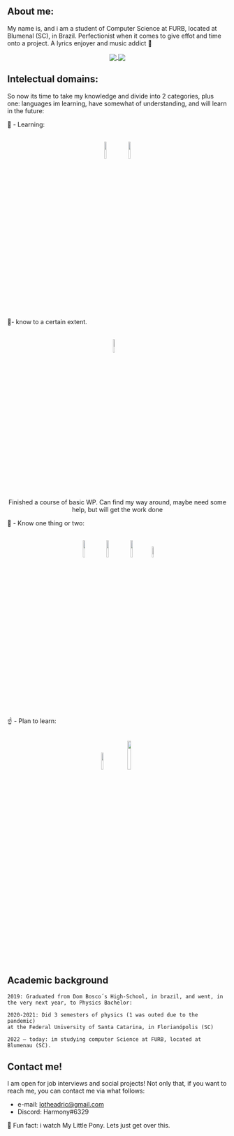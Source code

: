 ## About me:

My name is, and i am a student of Computer Science at FURB, located at Blumenal (SC), in Brazil. Perfectionist when it comes to give effot and time onto a project. A lyrics enjoyer and music addict 🎵 


<!-- GitHub Stats -->
<!-- Link: (https://github.com/anuraghazra/github-readme-stats)-->
<!-- outros links uteis: https://dev.to/envoy_/150-badges-for-github-pnk#contents
                      https://badgen.net/-->

<div align="center">
<a href="https://github.com/anuraghazra/github-readme-stats">
  <img align="center" src="https://github-readme-stats.vercel.app/api/top-langs/?username=ADalmolin3103&layout=compact&theme=jolly" />
</a>
<a href="https://github.com/anuraghazra/github-readme-stats">
  <img align="center" src="https://github-readme-stats.vercel.app/api?username=ADalmolin3103&count_private=true&show_icons=true&theme=jolly">
</a>                                                                                                                  
</div>

## Intelectual domains:

So now its time to take my knowledge and divide into 2 categories, plus one: languages im learning, have somewhat of understanding, and will learn in the future:

📖 - Learning:
<div dir="auto" align="center"><br>
  <img src="https://symbols.getvecta.com/stencil_25/38_java.bc46b9254c.png" width="10%" height="10%">
  <img src="https://www.clipartmax.com/png/full/243-2432711_azure-sql-database-icon.png" width="10%" height="10%">
</div>

📕- know to a certain extent.
<div dir="auto" align="center"><br>
   <img src="https://cdn-icons-png.flaticon.com/512/174/174881.png" width="9%" height="9%"> &nbsp &nbsp
   <p>Finished a course of basic WP. Can find my way around, maybe need some help, but will get the work done</p>
</div>

🔰 - Know one thing or two:
<div dir="auto" align="center"><br>
  <img src="https://cdn3.iconfinder.com/data/icons/logos-and-brands-adobe/512/267_Python-512.png" width="10%" height="10%">
  <img src="https://cdn0.iconfinder.com/data/icons/social-network-7/50/22-512.png" width="10%" heigh="10%">
  <img src="https://cdn.icon-icons.com/icons2/2107/PNG/512/file_type_css_icon_130661.png" width="10%" heigh="10%">
  <img src="https://cdn.worldvectorlogo.com/logos/c--4.svg" width="8%" height="8%">
</div>

☝ - Plan to learn:

<div dir="auto" align="center"><br>
  
  <img src="https://reliantitcareerschools.com/wp-content/uploads/2020/09/power-bi-icon.jpg" width="10%" heigh="10%">
  <img src="https://user-images.githubusercontent.com/78660963/174611045-512e8802-05b3-4c35-89d8-6c7111773c6d.png" width="13%" heigh="13%">

</div>

## Academic background

    2019: Graduated from Dom Bosco´s High-School, in brazil, and went, in the very next year, to Physics Bachelor:

    2020-2021: Did 3 semesters of physics (1 was outed due to the pandemic)
    at the Federal University of Santa Catarina, in Florianópolis (SC)

    2022 – today: im studying computer Science at FURB, located at Blumenau (SC).
    
## Contact me!

I am open for job interviews and social projects! Not only that, if you want to reach me, you can contact me via what follows:
  - e-mail: lotheadric@gmail.com
  - Discord: Harmony#6329
 
 🔰 Fun fact: i watch My Little Pony. Lets just get over this.
